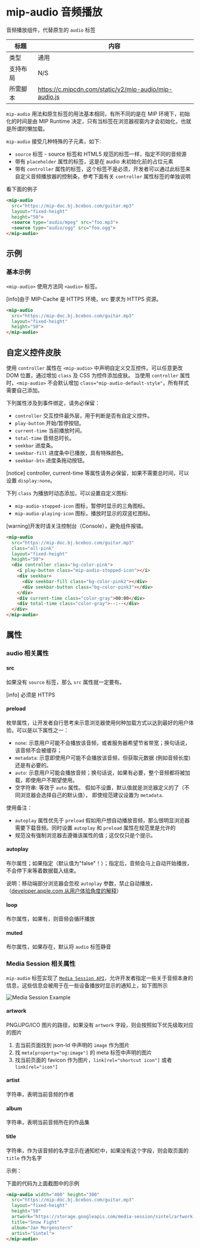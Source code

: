 # mip-audio 音频播放

音频播放组件，代替原生的 `audio` 标签

标题|内容
----|----
类型|通用
支持布局| N/S
所需脚本|https://c.mipcdn.com/static/v2/mip-audio/mip-audio.js

`mip-audio` 用法和原生标签的用法基本相同，有所不同的是在 MIP 环境下，初始化的时间是由 MIP Runtime 决定，只有当标签在浏览器视窗内才会初始化，也就是所谓的懒加载。

`mip-audio` 接受几种特殊的子元素，如下:

- `source` 标签 - source 标签和 HTML5 规范的标签一样，指定不同的音频源
- 带有 `placeholder` 属性的标签，这是在 audio 未初始化前的占位元素
- 带有 `controller` 属性的标签，这个标签不是必须，开发者可以通过此标签来自定义音频播放器的控制条，参考下面有关 `controller` 属性标签的单独说明

看下面的例子

```html
<mip-audio
  src="https://mip-doc.bj.bcebos.com/guitar.mp3"
  layout="fixed-height"
  height="50">
  <source type="audio/mpeg" src="foo.mp3">
  <source type="audio/ogg" src="foo.ogg">
</mip-audio>
```

## 示例

### 基本示例
`<mip-audio>` 使用方法同 `<audio>` 标签。

[info]由于 MIP-Cache 是 HTTPS 环境，src 要求为 HTTPS 资源。

``` html
<mip-audio
  src="https://mip-doc.bj.bcebos.com/guitar.mp3"
  layout="fixed-height"
  height="50">
</mip-audio>
```

## 自定义控件皮肤

使用 `controller` 属性在 `<mip-audio>` 中声明自定义交互控件。可以任意更改 DOM 位置，通过增加 `class` 及 CSS 为控件添加皮肤。
当使用 `controller` 属性时，`<mip-audio>` 不会默认增加 `class="mip-audio-default-style"`，所有样式需要自己添加。

下列属性涉及到事件绑定，请务必保留：

- `controller` 交互控件最外层，用于判断是否有自定义控件。
- `play-button` 开始/暂停按钮。
- `current-time` 当前播放时间。
- `total-time` 音频总时长。
- `seekbar` 进度条。
- `seekbar-fill` 进度条中已播放，具有特殊颜色。
- `seekbar-btn` 进度条拖动按钮。

[notice] controller, current-time 等属性请务必保留，如果不需要总时间，可以设置 `display:none`。

下列 `class` 为播放时动态添加，可以设置自定义图标:

- `mip-audio-stopped-icon` 图标，暂停时显示的三角图标。
- `mip-audio-playing-icon` 图标，播放时显示的双竖杠图标。

[warning]开发时请关注控制台（Console），避免组件报错。

``` html
<mip-audio
  src="https://mip-doc.bj.bcebos.com/guitar.mp3"
  class="all-pink"
  layout="fixed-height"
  height="50">
  <div controller class="bg-color-pink">
    <i play-button class="mip-audio-stopped-icon"></i>
    <div seekbar>
      <div seekbar-fill class="bg-color-pink2"></div>
      <div seekbar-button class="bg-color-pink3"></div>
    </div>
    <div current-time class="color-gray">00:00</div>
    <div total-time class="color-gray">--:--</div>
  </div>
</mip-audio>
```


## 属性

### audio 相关属性

#### src

如果没有 `source` 标签，那么 `src` 属性就一定要有。

[info] 必须是 HTTPS

#### preload

枚举属性，让开发者自行思考来示意浏览器使用何种加载方式以达到最好的用户体验。可以是以下属性之一：
- `none`: 示意用户可能不会播放该音频，或者服务器希望节省带宽；换句话说，该音频不会被缓存；
- `metadata`: 示意即使用户可能不会播放该音频，但获取元数据 (例如音频长度) 还是有必要的。
- `auto`: 示意用户可能会播放音频；换句话说，如果有必要，整个音频都将被加载，即使用户不期望使用。
- 空字符串: 等效于 `auto` 属性。
假如不设置，默认值就是浏览器定义的了（不同浏览器会选择自己的默认值）， 即使规范建议设置为 `metadata`.

使用备注：
- `autoplay` 属性优先于 `preload` 假如用户想自动播放音频，那么很明显浏览器需要下载音频。同时设置 `autoplay` 和 `preload` 属性在规范里是允许的
- 规范没有强制浏览器去遵循该属性的值；这仅仅只是个提示。

#### autoplay

布尔属性；如果指定（默认值为"false"！）；指定后，音频会马上自动开始播放，不会停下来等着数据载入结束。

说明：移动端部分浏览器会忽视 `autoplay` 参数，禁止自动播放，（[developer.apple.com 从用户体验角度的解释](https://developer.apple.com/library/content/documentation/AudioVideo/Conceptual/Using_HTML5_Audio_Video/Device-SpecificConsiderations/Device-SpecificConsiderations.html)）

#### loop

布尔属性，如果有，则音频会循环播放

#### muted

布尔属性，如果存在，默认将 `audio` 标签静音

### Media Session 相关属性

`mip-audio` 标签实现了 [`Media Session API`](https://developers.google.cn/web/updates/2017/02/media-session)，允许开发者指定一些关于音频本身的信息，这些信息会被用于在一些设备播放时显示的通知上，如下图所示

![Media Session Example](https://gss0.baidu.com/9rkZbzqaKgQUohGko9WTAnF6hhy/v1/assets/mip-audio-mediasession.png)

#### artwork

PNG/JPG/ICO 图片的路径，如果没有 `artwork` 字段，则会按照如下优先级取对应的图片

1. 去当前页面找到 json-ld 中声明的 `image` 作为图片
2. 找 `meta[property="og:image"]` 的 meta 标签中声明的图片
3. 找当前页面的 favicon 作为图片，`link[rel="shortcut icon"]` 或者 `link[rel="icon"]`

#### artist

字符串，表明当前音频的作者

#### album

字符串，表明当前音频所在的作品集

#### title

字符串，作为该音频的名字显示在通知栏中，如果没有这个字段，则会取页面的 `title` 作为名字

示例：

下面的代码为上面截图中的示例

```html
<mip-audio width="400" height="300"
  src="https://mip-doc.bj.bcebos.com/guitar.mp3"
  layout="fixed-height"
  height="50"
  artwork="https://storage.googleapis.com/media-session/sintel/artwork-512.png"
  title="Snow Fight"
  album="Jan Morgenstern"
  artist="Sintel">
</mip-audio>
```
